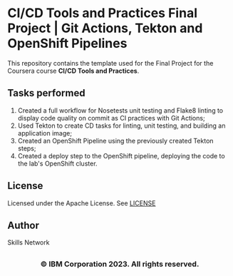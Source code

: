# CI/CD Tools and Practices Final Project | Git Actions, Tekton and OpenShift Pipelines

This repository contains the template used for the Final Project for the Coursera course **CI/CD Tools and Practices**.

## Tasks performed

1) Created a full workflow for Nosetests unit testing and Flake8 linting to display code quality on commit as CI practices with Git Actions;
2) Used Tekton to create CD tasks for linting, unit testing, and building an application image;
3) Created an OpenShift Pipeline using the previously created Tekton steps;
4) Created a deploy step to the OpenShift pipeline, deploying the code to the lab's OpenShift cluster.

## License

Licensed under the Apache License. See [LICENSE](/LICENSE)

## Author

Skills Network

## <h3 align="center"> © IBM Corporation 2023. All rights reserved. <h3/>
